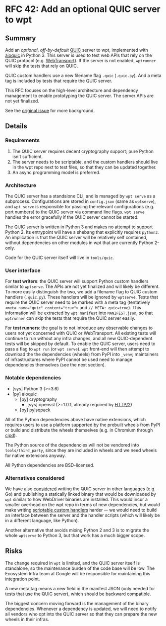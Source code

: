 # RFC 42: Add an optional QUIC server to wpt

## Summary

Add an *optional*, *off-by-default* [QUIC](https://quicwg.org/) server to wpt,
implemented with [aioquic](https://github.com/aiortc/aioquic) in Python 3. This
server is used to test web APIs that rely on the QUIC protocol (e.g.
[WebTransport](https://wicg.github.io/web-transport/)). If the server is not
enabled, `wptrunner` will skip the tests that rely on QUIC.

QUIC custom handlers use a new filename flag `.quic` (`.quic.py`). And a meta
tag is included by tests that require the QUIC server.

This RFC focuses on the high-level architecture and dependency management to
enable prototyping the QUIC server. The server APIs are not yet finalized.

See the [original issue][original-issue] for more background.

## Details

### Requirements

1.  The QUIC server requires decent cryptography support; pure Python isn't
    sufficient.
2.  The server needs to be scriptable, and the custom handlers should live in
    the wpt repo next to test files, so that they can be updated together.
3.  An async programming model is preferred.

### Architecture

The QUIC server has a standalone CLI, and is managed by `wpt serve` as a
subprocess. Configurations are stored in `config.json` (same as `wptserve`), and
`wpt serve` is responsible for passing the relevant configurations (e.g. port
numbers) to the QUIC server via command line flags. `wpt serve` handles the
error gracefully if the QUIC server cannot be started.

The QUIC server is written in Python 3 and makes no attempt to support Python 2.
Its entrypoint will have a shebang that explicitly requires `python3`. An
implication is that the QUIC server will be relatively self contained, without
dependencies on other modules in wpt that are currently Python 2-only.

Code for the QUIC server itself will live in `tools/quic`.

### User interface

For **test writers**: the QUIC server will support Python custom handlers
similar to `wptserve`. The APIs are not yet finalized and will likely be
different. To more easily distinguish the two, we add a filename flag to QUIC
custom handlers (`.quic.py`). These handlers will be ignored by `wptserve`.
Tests that require the QUIC server need to be marked with a meta tag
(tentatively `<meta name="quic" content="true">` and `// META: quic=true`). This
information will be extracted by `wpt manifest` into `MANIFEST.json`, so that
`wptrunner` can skip the tests that require the QUIC server easily.

For **test runners**: the goal is to not introduce any observable changes to
users not yet concerned with QUIC or WebTransport. All existing tests will
continue to run without any infra changes, and all new QUIC-dependent tests will
be skipped by default. To enable the QUIC server, users need to pass a flag to
`wpt run` (or `wpt serve`). `wpt` front-end will then attempt to download the
the dependencies (wheels) from PyPI into `_venv`; maintainers of infrastructures
where PyPI cannot be used need to manage dependencies themselves (see the next
section).

### Notable dependencies

* [sys] Python 3 (>=3.6)
* [py] aioquic
    * [py] cryptography
        * [sys] openssl (>=1.0.1, already required by [HTTP/2](http2.md))
    * [py] pylsqpack

All of the Python dependencies above have native extensions, which requires
users to use a platform supported by the prebuilt wheels from PyPI or build and
distribute the wheels themselves (e.g. in Chromium through
[cipd](https://chromium.googlesource.com/chromium/src/+/master/docs/cipd.md)).

The Python source of the dependencies will not be vendored into
`tools/third_party`, since they are included in wheels and we need wheels for
native extensions anyway.

All Python dependencies are BSD-licensed.

### Alternatives considered

We have also [considered][original-issue] writing the QUIC server in other
languages (e.g. Go) and publishing a statically linked binary that would be
downloaded by `wpt` similar to how WebDriver binaries are installed. This would
incur a smaller overhead on the wpt repo in terms of new dependencies, but would
make writing [scriptable custom handlers](#requirements) harder -- we would need
to build an interface between the server and the handler scripts (which will
likely be in a different language, like Python).

Another alternative that avoids mixing Python 2 and 3 is to migrate the whole
`wptserve` to Python 3, but that work has a much bigger scope.

## Risks

The change required in `wpt` is limited, and the QUIC server itself is
standalone, so the maintenance burden of the code base will be low. The
Ecosystem Infra team at Google will be responsible for maintaining this
integration point.

A new meta tag means a new field in the manifest JSON (only needed for tests
that use the QUIC server), which should be backward compatible.

The biggest concern moving forward is the management of the binary dependencies.
Whenever a dependency is updated, we will need to notify all vendors who opt
into the QUIC server so that they can prepare the new wheels in their infras.

[original-issue]: https://github.com/web-platform-tests/wpt/issues/19114
